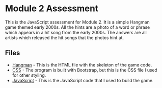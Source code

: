 # Module 2 Assessment

This is the JavaScript assessment for Module 2. It is a simple Hangman game themed early 2000s. All the hints are a photo of a word or phrase which appears in a hit song from the early 2000s. The answers are all artists which released the hit songs that the photos hint at.

## Files

* [Hangman](index.html) - This is the HTML file with the skeleton of the game code.
* [CSS](assets/css/index.css) - The program is built with Bootstrap, but this is the CSS file I used for other styling.
* [JavaScript](assets/javascript/game.js) - This is the JavaScript code that I used to build the game.